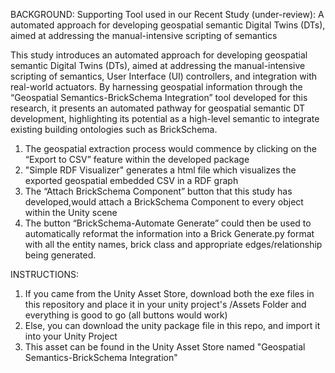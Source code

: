 BACKGROUND:
Supporting Tool used in our Recent Study (under-review):
A automated approach for developing geospatial semantic Digital Twins (DTs), aimed at addressing the manual-intensive scripting of semantics

This study introduces an automated approach for developing geospatial semantic Digital Twins (DTs), aimed at addressing the manual-intensive scripting of semantics, User Interface (UI) controllers, and integration with real-world actuators. By harnessing geospatial information through the “Geospatial Semantics-BrickSchema Integration” tool developed for this research, it presents an automated pathway for geospatial semantic DT development, highlighting its potential as a high-level semantic to integrate existing building ontologies such as BrickSchema.
1) The geospatial extraction process would commence by clicking on the “Export to CSV” feature within the developed package
2) "Simple RDF Visualizer" generates a html file which visualizes the exported geospatial embedded CSV in a RDF graph
3) The “Attach BrickSchema Component” button that this study has developed,would attach a BrickSchema Component to every object within the Unity scene
4) The button “BrickSchema-Automate Generate” could then be used to automatically reformat the information into a Brick Generate.py format with all the entity names, brick class and appropriate edges/relationship being generated.

INSTRUCTIONS:
1) If you came from the Unity Asset Store, download both the exe files in this repository and place it in your unity project's /Assets Folder and everything is good to go (all buttons would work)
2) Else, you can download the unity package file in this repo, and import it into your Unity Project
3) This asset can be found in the Unity Asset Store named "Geospatial Semantics-BrickSchema Integration"

